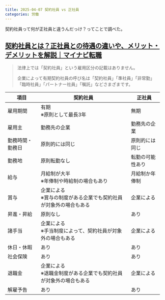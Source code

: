 ```yaml
---
title: 2025-04-07 契約社員 vs 正社員
categories: 労働
---
```


契約社員って何が正社員と違うんだっけ？ってことで調べた。

## [契約社員とは？正社員との待遇の違いや、メリット・デメリットを解説｜マイナビ転職](https://tenshoku.mynavi.jp/knowhow/caripedia/120/)

> 法律上では「契約社員」という雇用区分の記載はありません。
>
> 企業によって有期契約社員の呼び名は「契約社員」「準社員」「非常勤」「臨時社員」「パートナー社員」「嘱託」などさまざまです。

| 項目 | 契約社員 | 正社員 |
| --- | --- | --- |
| 雇用期間       | 有期<br>※原則として最長3年 | 無期 |
| 雇用主         | 勤務先の企業 | 勤務先の企業 |
| 勤務時間・勤務日 | 原則的には同じ | 原則的には同じ |
| 勤務地         | 原則転勤なし | 転勤の可能性あり |
| 給与           | 月給制が大半<br>※年俸制や時給制の場合もあり | 月給制か年俸制 |
| 賞与           | 企業による<br>※賞与の制度がある企業でも契約社員が対象外の場合もある | 企業による |
| 昇進・昇給     | 原則なし | あり |
| 諸手当         | 企業による<br>※手当制度によって、契約社員が対象外の場合もある | 企業による |
| 休日・休暇     | あり | あり |
| 社会保険       | あり | あり |
| 退職金         | 企業による<br>※退職金制度がある企業でも契約社員が対象外の場合もある | 企業による |
| 解雇予告       | あり | あり |
